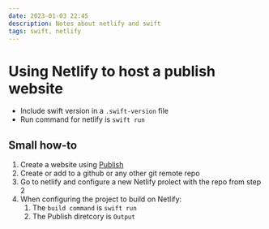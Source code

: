 ```yaml
---
date: 2023-01-03 22:45
description: Notes about netlify and swift
tags: swift, netlify
---
```


# Using Netlify to host a publish website

- Include swift version in a `.swift-version` file
- Run command for netlify is `swift run`

## Small how-to

1. Create a website using [Publish](https://github.com/johnsundell/publish)
2. Create or add to a github or any other git remote repo
3. Go to netlify and configure a new Netlify prolect with the repo from step 2
4. When configuring the project to build on Netlify:
	1. The `build command` is `swift run`
	2. The Publish diretcory is `Output`
